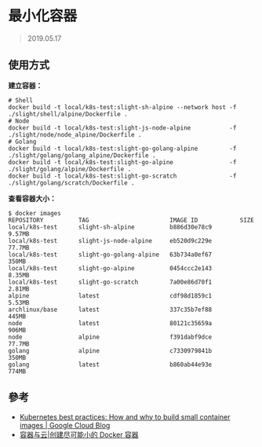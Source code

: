 最小化容器
=======


> 2019.05.17



## 使用方式


**建立容器：**

```
# Shell
docker build -t local/k8s-test:slight-sh-alpine --network host -f ./slight/shell/alpine/Dockerfile .
# Node
docker build -t local/k8s-test:slight-js-node-alpine           -f ./slight/node/node_alpine/Dockerfile .
# Golang
docker build -t local/k8s-test:slight-go-golang-alpine         -f ./slight/golang/golang_alpine/Dockerfile .
docker build -t local/k8s-test:slight-go-alpine                -f ./slight/golang/alpine/Dockerfile .
docker build -t local/k8s-test:slight-go-scratch               -f ./slight/golang/scratch/Dockerfile .
```


**查看容器大小：**

```
$ docker images
REPOSITORY          TAG                       IMAGE ID            SIZE
local/k8s-test      slight-sh-alpine          b886d30e78c9        9.57MB
local/k8s-test      slight-js-node-alpine     eb520d9c229e        77.7MB
local/k8s-test      slight-go-golang-alpine   63b734a0ef67        350MB
local/k8s-test      slight-go-alpine          0454ccc2e143        8.35MB
local/k8s-test      slight-go-scratch         7a00e86d70f1        2.81MB
alpine              latest                    cdf98d1859c1        5.53MB
archlinux/base      latest                    337c35b7ef88        445MB
node                latest                    80121c35659a        906MB
node                alpine                    f391dabf9dce        77.7MB
golang              alpine                    c7330979841b        350MB
golang              latest                    b860ab44e93e        774MB
```



## 參考


* [Kubernetes best practices: How and why to build small container images | Google Cloud Blog](https://cloud.google.com/blog/products/gcp/kubernetes-best-practices-how-and-why-to-build-small-container-images)
* [容器与云|创建尽可能小的 Docker 容器](https://linux.cn/article-5597-1.html)

